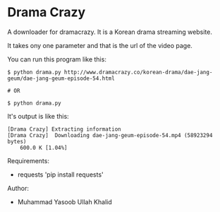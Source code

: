 Drama Crazy
==========

A downloader for dramacrazy. It is a Korean drama streaming website.

It takes ony one parameter and that is the url of the video page.

You can run this program like this:

    $ python drama.py http://www.dramacrazy.co/korean-drama/dae-jang-geum/dae-jang-geum-episode-54.html

    # OR

    $ python drama.py

It's output is like this:

    [Drama Crazy] Extracting information
    [Drama Crazy]  Downloading dae-jang-geum-episode-54.mp4 (58923294 bytes)
        600.0 K [1.04%]

Requirements:
- requests 'pip install requests'

Author:
- Muhammad Yasoob Ullah Khalid
